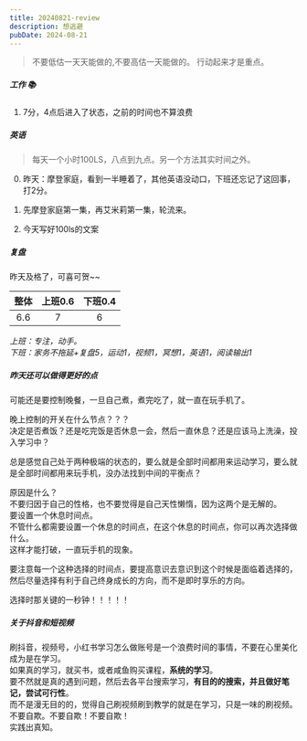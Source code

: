 ```yaml
---
title: 20240821-review
description: 想逃避
pubDate: 2024-08-21
---
```



>  不要低估一天天能做的,不要高估一天能做的。 行动起来才是重点。


##### 工作 📚

1. 7分，4点后进入了状态，之前的时间也不算浪费


##### 英语

>  每天一个小时100LS，八点到九点。另一个方法其实时间之外。

0. 昨天：摩登家庭，看到一半睡着了，其他英语没动口，下班还忘记了这回事，打2分。

1. 先摩登家庭第一集，再艾米莉第一集，轮流来。
2. 今天写好100ls的文案 


##### 复盘

昨天及格了，可喜可贺~~

| 整体   | 上班0.6   | 下班0.4  |
| :---:  |:----:    | :---:    |
| 6.6    | 7        | 6        |

*上班：专注，动手。*  
*下班：家务不拖延+复盘5，运动1，视频1，冥想1，英语1，阅读输出1*  


##### 昨天还可以做得更好的点

可能还是要控制晚餐，一旦自己煮，煮完吃了，就一直在玩手机了。  

晚上控制的开关在什么节点？？？  
决定是否煮饭？还是吃完饭是否休息一会，然后一直休息？还是应该马上洗澡，投入学习中？

总是感觉自己处于两种极端的状态的，要么就是全部时间都用来运动学习，要么就是全部时间都用来玩手机，没办法找到中间的平衡点？

原因是什么？  
不要归因于自己的性格，也不要觉得是自己天性懒惰，因为这两个是无解的。  
要设置一个休息时间点。  
不管什么都需要设置一个休息的时间点，在这个休息的时间点，你可以再次选择做什么。   
这样才能打破，一直玩手机的现象。 

要注意每一个这种选择的时间点，要提高意识去意识到这个时候是面临着选择的，然后尽量选择有利于自己终身成长的方向，而不是即时享乐的方向。

选择时那关键的一秒钟！！！！！


##### 关于抖音和短视频

刷抖音，视频号，小红书学习怎么做账号是一个浪费时间的事情，不要在心里美化成为是在学习。  
如果真的学习，就买书，或者咸鱼购买课程，**系统的学习**。  
要不然就是真的遇到问题，然后去各平台搜索学习，**有目的的搜索，并且做好笔记，尝试可行性**。  
而不是漫无目的的，觉得自己刷视频刷到教学的就是在学习，只是一味的刷视频。  
不要自欺。不要自欺！不要自欺！  
实践出真知。


